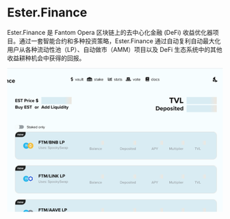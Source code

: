 # Ester.Finance

Ester.Finance 是 Fantom Opera 区块链上的去中心化金融 (DeFi) 收益优化器项目。通过一套智能合约和多种投资策略，Ester.Finance 通过自动复利自动最大化用户从各种流动性池（LP）、自动做市（AMM）项目以及 DeFi 生态系统中的其他收益耕种机会中获得的回报。

![esterfinance-dapp-defi-other-image2_051d2ccf345e8513ba8ff994b212fc22](esterfinance-dapp-defi-other-image2_051d2ccf345e8513ba8ff994b212fc22.png)
